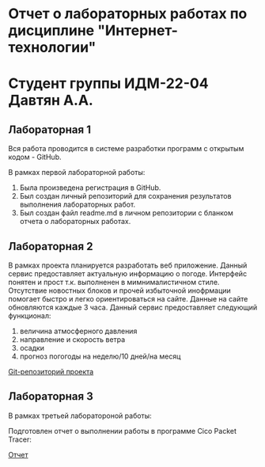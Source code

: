 # Отчет о лабораторных работах по дисциплине "Интернет-технологии"
# Студент группы ИДМ-22-04 Давтян А.А.

## Лабораторная 1

Вся работа проводится в системе разработки программ с открытым кодом - GitHub.

В рамках первой лабораторной работы:

1. Была произведена регистрация в GitHub.
2. Был создан личный репозиторий для сохранения результатов выполнения лабораторных работ.
3. Был создан файл readme.md в личном репозитории с бланком отчета о лабораторных работах.

## Лабораторная 2


В рамках проекта планируется разработать веб приложение. Данный сервис предоставляет актуальную информацию о погоде. Интерфейс понятен и прост т.к. выполненен в
мимнималистичном стиле. Отсутствие новостных блоков и прочей избыточной инофрмации помогает быстро и легко ориентироваться на сайте. Данные на сайте обновляются каждые 
3 часа. Данный сервис предоставляет следующий функционал:

1. величина атмосферного давления
2. направление и скорость ветра
3. осадки
4. прогноз погогоды на неделю/10 дней/на месяц

[Git-репозиторий проекта]([https://github.com/lulu2kan/Megalul](https://github.com/Qoer/wheser/wiki/Weather-team))


## Лабораторная 3

В рамках третьей лаборатороной работы:

Подготовлен отчет о выполнении работы в программе Cico Packet Tracer:

[Отчет]()
